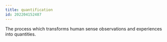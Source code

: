 ```yaml
---
title: quantification
id: 202204152487
---
```


The process which transforms human sense observations and experiences into quantities.

